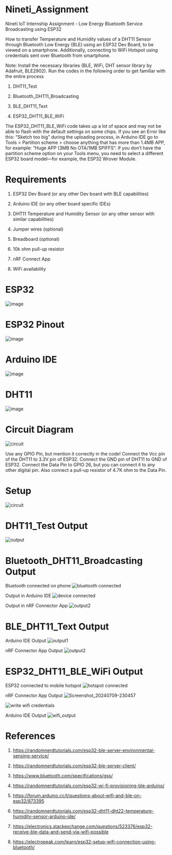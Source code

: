 # Nineti_Assignment
Nineti IoT Internship Assignment - Low Energy Bluetooth Service Broadcasting using ESP32

How to transfer Temperature and Humidity values of a DHT11 Sensor through Bluetooth Low Energy (BLE) using an ESP32 Dev Board, to be viewed on a smartphone. Additionally, connecting to WiFi Hotspot using credentials sent over Bluetooth from smartphone.





Note: Install the necessary libraries (BLE, WiFi, DHT sensor library by Adafruit, BLE2902). Run the codes in the following order to get familiar with the entire process

1) DHT11_Test


2) Bluetooth_DHT11_Broadcasting


3) BLE_DHT11_Text


4) ESP32_DHT11_BLE_WiFi



The ESP32_DHT11_BLE_WiFi code takes up a lot of space and may not be able to flash with the default settings on some chips.
If you see an Error like this: “Sketch too big” during the uploading process, in Arduino IDE go to Tools > Partition scheme > choose anything that has more than 1.4MB APP, for example: “Huge APP (3MB No OTA/1MB SPIFFS“.
If you don’t have the partition scheme option on your Tools menu, you need to select a different ESP32 board model—for example, the ESP32 Wrover Module.



# Requirements
1) ESP32 Dev Board (or any other Dev board with BLE capabilities)


2) Arduino IDE (or any other board specific IDEs)


3) DHT11 Temperature and Humidity Sensor (or any other sensor with similar capabilities)


4) Jumper wires (optional)


5) Breadboard (optional)


6) 10k ohm pull-up resistor


8) nRF Connect App


9) WiFi availability




# ESP32
![image](https://github.com/KarthikT23/ESP32-Temperature-Humidity-monitoring-system/assets/119528503/c026872d-9985-4b06-a982-0cc67a0ab8a0)

# ESP32 Pinout
![image](https://github.com/KarthikT23/ESP32-Temperature-Humidity-monitoring-system/assets/119528503/2f566421-0116-48fc-9296-51627fb8fd5c)


# Arduino IDE
![image](https://github.com/KarthikT23/ESP32-Temperature-Humidity-monitoring-system/assets/119528503/7cd214b5-981c-48a2-9679-e3f96e476a5e)

# DHT11
![image](https://github.com/KarthikT23/ESP32-Temperature-Humidity-monitoring-system/assets/119528503/dc05c7d4-d01f-4eef-bdd8-ad792a0b4e0c)



# Circuit Diagram
![circuit](https://github.com/KarthikT23/Nineti_Assignment/assets/119528503/fc9e0f46-34ee-4bb5-990b-839eaf408a8e)



Use any GPIO Pin, but mention it correctly in the code!
Connect the Vcc pin of the DHT11 to 3.3V pin of ESP32. Connect the GND pin of DHT11 to GND of ESP32. Connect the Data Pin to GPIO 26, but you can connect it to any other digital pin. Also connect a pull-up resistor of 4.7K ohm to the Data Pin.



# Setup 
![circuit](https://github.com/KarthikT23/Nineti_Assignment/assets/119528503/1acb65fd-5c17-40eb-9328-04f960988220)


# DHT11_Test Output
![output](https://github.com/KarthikT23/Nineti_Assignment/assets/119528503/aad9508d-019c-422d-a250-645c49a98180)



# Bluetooth_DHT11_Broadcasting Output
Bluetooth connected on phone
![bluetooth connected](https://github.com/KarthikT23/Nineti_Assignment/assets/119528503/f8dd5ecc-7ba6-489c-a45f-0bcffc2358ff)



Output in Arduino IDE
![device connected](https://github.com/KarthikT23/Nineti_Assignment/assets/119528503/188030da-2dd8-4e89-9eb2-cf1c5170c898)




Output in nRF Connector App
![output2](https://github.com/KarthikT23/Nineti_Assignment/assets/119528503/aa1d3fb8-aa43-4662-af91-440ecc90fb16)


# BLE_DHT11_Text Output
Arduino IDE Output
![output1](https://github.com/KarthikT23/Nineti_Assignment/assets/119528503/c6eadff0-2e39-4b95-8419-9cf3dd23668d)





nRF Connector App Output
![output2](https://github.com/KarthikT23/Nineti_Assignment/assets/119528503/4ae9ca83-e7c1-41b1-90e7-05e2d2563534)






# ESP32_DHT11_BLE_WiFi Output
ESP32 connected to mobile hotspot
![hotspot connected](https://github.com/KarthikT23/Nineti_Assignment/assets/119528503/b29621fd-6b29-4437-a81a-2e4ab56a78b0)


nRF Connector App Output
![Screenshot_20240709-230457](https://github.com/KarthikT23/Nineti_Assignment/assets/119528503/40c357c4-8e80-41e9-8e54-b57d9498c745)





![write wifi credentials](https://github.com/KarthikT23/Nineti_Assignment/assets/119528503/53c00ddf-400f-4fae-861d-406734b9597a)






Arduino IDE Output
![wifi_output](https://github.com/KarthikT23/Nineti_Assignment/assets/119528503/d5a4182f-d710-4341-80eb-c3f31137d8d9)









# References

1. https://randomnerdtutorials.com/esp32-ble-server-environmental-sensing-service/


2. https://randomnerdtutorials.com/esp32-ble-server-client/


3. https://www.bluetooth.com/specifications/gss/


4. https://randomnerdtutorials.com/esp32-wi-fi-provisioning-ble-arduino/


5. https://forum.arduino.cc/t/questions-about-wifi-and-ble-on-esp32/873395


6. https://randomnerdtutorials.com/esp32-dht11-dht22-temperature-humidity-sensor-arduino-ide/


7. https://electronics.stackexchange.com/questions/523376/esp32-receive-ble-data-and-send-via-wifi-possible


8. https://electropeak.com/learn/esp32-setup-wifi-connection-using-bluetooth/
